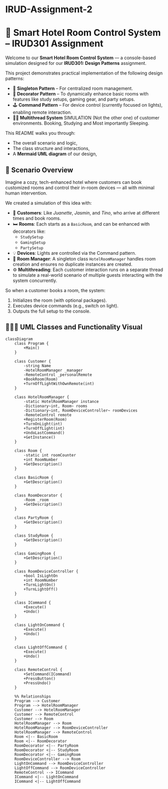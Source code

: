 # IRUD-Assignment-2
# 🏨 Smart Hotel Room Control System – IRUD301 Assignment

Welcome to our **Smart Hotel Room Control System** — a console-based simulation designed for our **IRUD301: Design Patterns** assignment.

This project demonstrates practical implementation of the following design patterns:

- 🧩 **Singleton Pattern** – For centralized room management.
- 🎨 **Decorator Pattern** – To dynamically enhance basic rooms with features like study setups, gaming gear, and party setups.
- 🕹️ **Command Pattern** – For device control (currently focused on lights), enabling remote interaction.
-  🐱‍👤 **Multithread System** SIMULATION (Not the other one) of customer environments. Booking, Studying and Most importantly Sleeping.


This README walks you through:
- The overall scenario and logic,
- The class structure and interactions,
- A **Mermaid UML diagram** of our design,

## 🧠 Scenario Overview

Imagine a cozy, tech-enhanced hotel where customers can book customized rooms and control their in-room devices — all with minimal human intervention.

We created a simulation of this idea with:

- 👤 **Customers**: Like *Juanette*, *Jasmin*, and *Tino*, who arrive at different times and book rooms.
- 🛏️ **Rooms**: Each starts as a `BasicRoom`, and can be enhanced with decorators like:
  - `StudySetup`
  - `GamingSetup`
  - `PartySetup`
- 💡 **Devices**: Lights are controlled via the Command pattern.
- 🧠 **Room Manager**: A singleton class `HotelRoomManager` handles room creation and ensures no duplicate instances are created.
- ⚙️ **Multithreading**: Each customer interaction runs on a separate thread to simulate a real-world scenario of multiple guests interacting with the system concurrently.

So when a customer books a room, the system:
1. Initializes the room (with optional packages).
2. Executes device commands (e.g., switch on light).
3. Outputs the full setup to the console.


## 👷🏿‍♂️ UML Classes and Functionality Visual
```mermaid
classDiagram
    class Program {
        +Main()
    }

    class Customer {
        -string Name
        -HotelRoomManager _manager
        -RemoteControl _personalRemote
        +BookRoom(Room)
        +TurnOffLightWithOwnRemote(int)
    }

    class HotelRoomManager {
        -static HotelRoomManager instance
        -Dictionary~int, Room~ rooms
        -Dictionary~int, RoomDeviceController~ roomDevices
        -RemoteControl remote
        +RegisterRoom(Room)
        +TurnOnLight(int)
        +TurnOffLight(int)
        +UndoLastCommand()
        +GetInstance()
    }

    class Room {
        -static int roomCounter
        +int RoomNumber
        +GetDescription()
    }

    class BasicRoom {
        +GetDescription()
    }

    class RoomDecorator {
        -Room _room
        +GetDescription()
    }

    class PartyRoom {
        +GetDescription()
    }

    class StudyRoom {
        +GetDescription()
    }

    class GamingRoom {
        +GetDescription()
    }

    class RoomDeviceController {
        +bool IsLightOn
        +int RoomNumber
        +TurnLightOn()
        +TurnLightOff()
    }

    class ICommand {
        +Execute()
        +Undo()
    }

    class LightOnCommand {
        +Execute()
        +Undo()
    }

    class LightOffCommand {
        +Execute()
        +Undo()
    }

    class RemoteControl {
        +SetCommand(ICommand)
        +PressButton()
        +PressUndo()
    }

    %% Relationships
    Program --> Customer
    Program --> HotelRoomManager
    Customer --> HotelRoomManager
    Customer --> RemoteControl
    Customer --> Room
    HotelRoomManager --> Room
    HotelRoomManager --> RoomDeviceController
    HotelRoomManager --> RemoteControl
    Room <|-- BasicRoom
    Room <|-- RoomDecorator
    RoomDecorator <|-- PartyRoom
    RoomDecorator <|-- StudyRoom
    RoomDecorator <|-- GamingRoom
    RoomDeviceController --> Room
    LightOnCommand --> RoomDeviceController
    LightOffCommand --> RoomDeviceController
    RemoteControl --> ICommand
    ICommand <|-- LightOnCommand
    ICommand <|-- LightOffCommand

```




